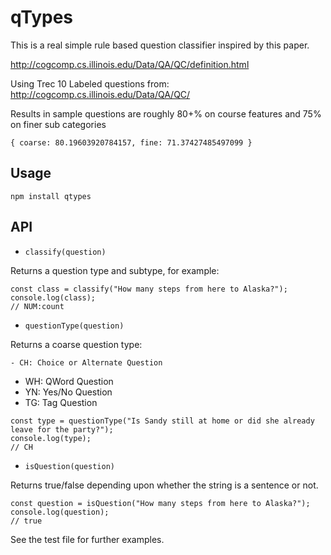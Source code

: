 
# qTypes

This is a real simple rule based question classifier inspired by this paper.

http://cogcomp.cs.illinois.edu/Data/QA/QC/definition.html

Using Trec 10 Labeled questions from: http://cogcomp.cs.illinois.edu/Data/QA/QC/

Results in sample questions are roughly 80+% on course features and 75% on finer sub categories

    { coarse: 80.19603920784157, fine: 71.37427485497099 }

## Usage

    npm install qtypes

## API

* `classify(question)`

Returns a question type and subtype, for example:

```
const class = classify("How many steps from here to Alaska?");
console.log(class);
// NUM:count
```

* `questionType(question)`

Returns a coarse question type:

	- CH: Choice or Alternate Question
  - WH: QWord Question
  - YN: Yes/No Question
  - TG: Tag Question

```
const type = questionType("Is Sandy still at home or did she already leave for the party?");
console.log(type);
// CH
```

* `isQuestion(question)`

Returns true/false depending upon whether the string is a sentence or not.

```
const question = isQuestion("How many steps from here to Alaska?");
console.log(question);
// true
```

See the test file for further examples.
